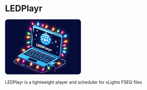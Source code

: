 # LEDPlayr

![LEDPlayr Logo](logo.png)

LEDPlayr is a lightweight player and scheduler for xLights FSEQ files

